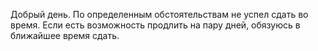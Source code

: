 Добрый день. По определенным обстоятельствам не успел сдать во время.
Если есть возможность продлить на пару дней, обязуюсь в ближайшее время сдать.